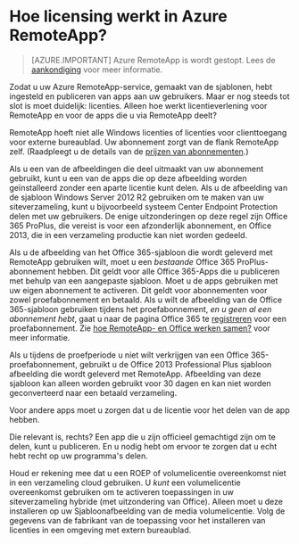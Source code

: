 <properties
    pageTitle="Azure RemoteApp licensing | Microsoft Azure"
    description="Lees hoe in Azure RemoteApp licensing werkt."
    services="remoteapp"
    documentationCenter=""
    authors="lizap"
    manager="mbaldwin" />

<tags
    ms.service="remoteapp"
    ms.workload="compute"
    ms.tgt_pltfrm="na"
    ms.devlang="na"
    ms.topic="get-started-article"
    ms.date="08/15/2016"
    ms.author="elizapo" />


# <a name="how-does-licensing-work-in-azure-remoteapp"></a>Hoe licensing werkt in Azure RemoteApp?

> [AZURE.IMPORTANT]
> Azure RemoteApp is wordt gestopt. Lees de [aankondiging](https://go.microsoft.com/fwlink/?linkid=821148) voor meer informatie.

Zodat u uw Azure RemoteApp-service, gemaakt van de sjablonen, hebt ingesteld en publiceren van apps aan uw gebruikers. Maar er nog steeds tot slot is moet duidelijk: licenties. Alleen hoe werkt licentieverlening voor RemoteApp en voor de apps die u via RemoteApp deelt?

RemoteApp hoeft niet alle Windows licenties of licenties voor clienttoegang voor externe bureaublad. Uw abonnement zorgt van de flank RemoteApp zelf. (Raadpleegt u de details van de [prijzen van abonnementen](https://azure.microsoft.com/pricing/details/remoteapp).)

Als u een van de afbeeldingen die deel uitmaakt van uw abonnement gebruikt, kunt u een van de apps die op deze afbeelding worden geïnstalleerd zonder een aparte licentie kunt delen. Als u de afbeelding van de sjabloon Windows Server 2012 R2 gebruiken om te maken van uw siteverzameling, kunt u bijvoorbeeld systeem Center Endpoint Protection delen met uw gebruikers. De enige uitzonderingen op deze regel zijn Office 365 ProPlus, die vereist is voor een afzonderlijk abonnement, en Office 2013, die in een verzameling productie kan niet worden gedeeld.

Als u de afbeelding van het Office 365-sjabloon die wordt geleverd met RemoteApp gebruiken wilt, moet u een *bestaande* Office 365 ProPlus-abonnement hebben. Dit geldt voor alle Office 365-Apps die u publiceren met behulp van een aangepaste sjabloon. Moet u de apps gebruiken met uw eigen abonnement te activeren. Dit geldt voor abonnementen voor zowel proefabonnement en betaald. Als u wilt de afbeelding van de Office 365-sjabloon gebruiken tijdens het proefabonnement, *en u geen al een abonnement hebt*, gaat u naar de pagina Office 365 te [registreren](https://go.microsoft.com/fwlink/p/?LinkID=403802) voor een proefabonnement. Zie [hoe RemoteApp- en Office werken samen?](remoteapp-o365.md) voor meer informatie.

Als u tijdens de proefperiode u niet wilt verkrijgen van een Office 365-proefabonnement, gebruikt u de Office 2013 Professional Plus sjabloon afbeelding die wordt geleverd met RemoteApp. Afbeelding van deze sjabloon kan alleen worden gebruikt voor 30 dagen en kan niet worden geconverteerd naar een betaald verzameling.

Voor andere apps moet u zorgen dat u de licentie voor het delen van de app hebben.

Die relevant is, rechts? Een app die u zijn officieel gemachtigd zijn om te delen, kunt u publiceren. En u nodig hebt om ervoor te zorgen dat u echt hebt recht op uw programma's delen.

Houd er rekening mee dat u een ROEP of volumelicentie overeenkomst niet in een verzameling cloud gebruiken. U *kunt* een volumelicentie overeenkomst gebruiken om te activeren toepassingen in uw siteverzameling hybride (met uitzondering van Office). Alleen moet u deze installeren op uw Sjabloonafbeelding van de media volumelicentie. Volg de gegevens van de fabrikant van de toepassing voor het installeren van licenties in een omgeving met extern bureaublad.
